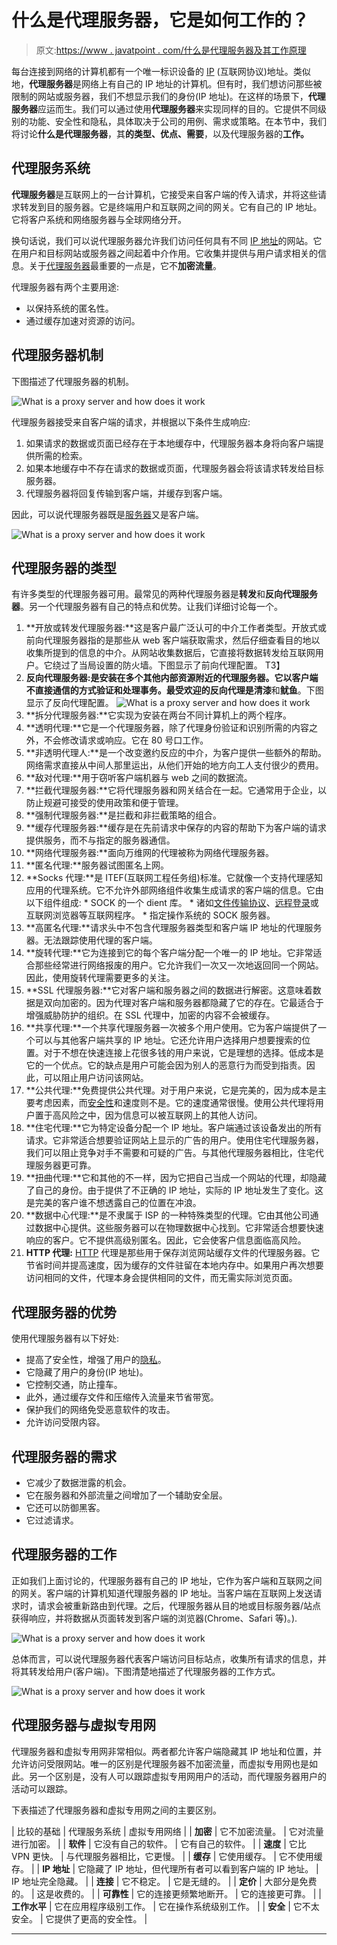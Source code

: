 # 什么是代理服务器，它是如何工作的？

> 原文:[https://www . javatpoint . com/什么是代理服务器及其工作原理](https://www.javatpoint.com/what-is-a-proxy-server-and-how-does-it-work)

每台连接到网络的计算机都有一个唯一标识设备的 [IP](https://www.javatpoint.com/ip) (互联网协议)地址。类似地，**代理服务器**是网络上有自己的 IP 地址的计算机。但有时，我们想访问那些被限制的网站或服务器，我们不想显示我们的身份(IP 地址)。在这样的场景下，**代理服务器**应运而生。我们可以通过使用**代理服务器**来实现同样的目的。它提供不同级别的功能、安全性和隐私，具体取决于公司的用例、需求或策略。在本节中，我们将讨论**什么是代理服务器**，其**的类型、优点、需要**，以及代理服务器的**工作。**

## 代理服务系统

**代理服务器**是互联网上的一台计算机，它接受来自客户端的传入请求，并将这些请求转发到目的服务器。它是终端用户和互联网之间的网关。它有自己的 IP 地址。它将客户系统和网络服务器与全球网络分开。

换句话说，我们可以说代理服务器允许我们访问任何具有不同 [IP 地址](ip-address)的网站。它在用户和目标网站或服务器之间起着中介作用。它收集并提供与用户请求相关的信息。关于[代理服务器](https://www.javatpoint.com/best-proxy-servers)最重要的一点是，它不**加密流量**。

代理服务器有两个主要用途:

*   以保持系统的匿名性。
*   通过缓存加速对资源的访问。

## 代理服务器机制

下图描述了代理服务器的机制。

![What is a proxy server and how does it work](../Images/1d5f8d2cebf4586e83ac473ce22a3ce9.png)

代理服务器接受来自客户端的请求，并根据以下条件生成响应:

1.  如果请求的数据或页面已经存在于本地缓存中，代理服务器本身将向客户端提供所需的检索。
2.  如果本地缓存中不存在请求的数据或页面，代理服务器会将该请求转发给目标服务器。
3.  代理服务器将回复传输到客户端，并缓存到客户端。

因此，可以说代理服务器既是[服务器](https://www.javatpoint.com/server)又是客户端。

![What is a proxy server and how does it work](../Images/3e72d9714e1ae0bfac33a7bee9cb0cfb.png)

## 代理服务器的类型

有许多类型的代理服务器可用。最常见的两种代理服务器是**转发**和**反向代理服务器**。另一个代理服务器有自己的特点和优势。让我们详细讨论每一个。

1.  **开放或转发代理服务器:**这是客户最广泛认可的中介工作者类型。开放式或前向代理服务器指的是那些从 web 客户端获取需求，然后仔细查看目的地以收集所提到的信息的中介。从网站收集数据后，它直接将数据转发给互联网用户。它绕过了当局设置的防火墙。下图显示了前向代理配置。
    T3】
2.  **反向代理服务器:**是安装在多个其他内部资源附近的代理服务器。它以客户端不直接通信的方式验证和处理事务。最受欢迎的反向代理是**清漆**和**鱿鱼**。下图显示了反向代理配置。
    ![What is a proxy server and how does it work](../Images/a372cdec2d5e58f073b98b56f85eb8a2.png)
3.  **拆分代理服务器:**它实现为安装在两台不同计算机上的两个程序。
4.  **透明代理:**它是一个代理服务器，除了代理身份验证和识别所需的内容之外，不会修改请求或响应。它在 80 号口工作。
5.  **非透明代理人:**是一个改变邀约反应的中介，为客户提供一些额外的帮助。网络需求直接从中间人那里运出，从他们开始的地方向工人支付很少的费用。
6.  **敌对代理:**用于窃听客户端机器与 web 之间的数据流。
7.  **拦截代理服务器:**它将代理服务器和网关结合在一起。它通常用于企业，以防止规避可接受的使用政策和便于管理。
8.  **强制代理服务器:**是拦截和非拦截策略的组合。
9.  **缓存代理服务器:**缓存是在先前请求中保存的内容的帮助下为客户端的请求提供服务，而不与指定的服务器通信。
10.  **网络代理服务器:**面向万维网的代理被称为网络代理服务器。
11.  **匿名代理:**服务器试图匿名上网。
12.  **Socks 代理:**是 ITEF(互联网工程任务组)标准。它就像一个支持代理感知应用的代理系统。它不允许外部网络组件收集生成请求的客户端的信息。它由以下组件组成:
    *   SOCK 的一个 dient 库。
    *   诸如[文件传输协议](https://www.javatpoint.com/computer-network-ftp)、[远程登录](https://www.javatpoint.com/computer-network-telnet)或互联网浏览器等互联网程序。
    *   指定操作系统的 SOCK 服务器。
13.  **高匿名代理:**请求头中不包含代理服务器类型和客户端 IP 地址的代理服务器。无法跟踪使用代理的客户端。
14.  **旋转代理:**它为连接到它的每个客户端分配一个唯一的 IP 地址。它非常适合那些经常进行网络报废的用户。它允许我们一次又一次地返回同一个网站。因此，使用旋转代理需要更多的关注。
15.  **SSL 代理服务器:**它对客户端和服务器之间的数据进行解密。这意味着数据是双向加密的。因为代理对客户端和服务器都隐藏了它的存在。它最适合于增强威胁防护的组织。在 SSL 代理中，加密的内容不会被缓存。
16.  **共享代理:**一个共享代理服务器一次被多个用户使用。它为客户端提供了一个可以与其他客户端共享的 IP 地址。它还允许用户选择用户想要搜索的位置。对于不想在快速连接上花很多钱的用户来说，它是理想的选择。低成本是它的一个优点。它的缺点是用户可能会因为别人的恶意行为而受到指责。因此，可以阻止用户访问该网站。
17.  **公共代理:**免费提供公共代理。对于用户来说，它是完美的，因为成本是主要考虑因素，而[安全性](https://www.javatpoint.com/computer-network-security)和速度则不是。它的速度通常很慢。使用公共代理将用户置于高风险之中，因为信息可以被互联网上的其他人访问。
18.  **住宅代理:**它为特定设备分配一个 IP 地址。客户端通过该设备发出的所有请求。它非常适合想要验证网站上显示的广告的用户。使用住宅代理服务器，我们可以阻止竞争对手不需要和可疑的广告。与其他代理服务器相比，住宅代理服务器更可靠。
19.  **扭曲代理:**它和其他的不一样，因为它把自己当成一个网站的代理，却隐藏了自己的身份。由于提供了不正确的 IP 地址，实际的 IP 地址发生了变化。这是完美的客户谁不想透露自己的位置在冲浪。
20.  **数据中心代理:**是不隶属于 ISP 的一种特殊类型的代理。它由其他公司通过数据中心提供。这些服务器可以在物理数据中心找到。它非常适合想要快速响应的客户。它不提供高级别匿名。因此，它会使客户信息面临高风险。
21.  **HTTP 代理:** [HTTP](https://www.javatpoint.com/computer-network-http) 代理是那些用于保存浏览网站缓存文件的代理服务器。它节省时间并提高速度，因为缓存的文件驻留在本地内存中。如果用户再次想要访问相同的文件，代理本身会提供相同的文件，而无需实际浏览页面。

## 代理服务器的优势

使用代理服务器有以下好处:

*   提高了安全性，增强了用户的[隐私](https://www.javatpoint.com/computer-network-privacy)。
*   它隐藏了用户的身份(IP 地址)。
*   它控制交通，防止撞车。
*   此外，通过缓存文件和压缩传入流量来节省带宽。
*   保护我们的网络免受恶意软件的攻击。
*   允许访问受限内容。

## 代理服务器的需求

*   它减少了数据泄露的机会。
*   它在服务器和外部流量之间增加了一个辅助安全层。
*   它还可以防御黑客。
*   它过滤请求。

## 代理服务器的工作

正如我们上面讨论的，代理服务器有自己的 IP 地址，它作为客户端和互联网之间的网关。客户端的计算机知道代理服务器的 IP 地址。当客户端在互联网上发送请求时，请求会被重新路由到代理。之后，代理服务器从目的地或目标服务器/站点获得响应，并将数据从页面转发到客户端的浏览器(Chrome、Safari 等)。).

![What is a proxy server and how does it work](../Images/994b082afa1097c14d27d3c0c0d58daf.png)

总体而言，可以说代理服务器代表客户端访问目标站点，收集所有请求的信息，并将其转发给用户(客户端)。下图清楚地描述了代理服务器的工作方式。

![What is a proxy server and how does it work](../Images/dd98ed2010d1617aaa8acb429ecb4091.png)

## 代理服务器与虚拟专用网

代理服务器和虚拟专用网非常相似。两者都允许客户端隐藏其 IP 地址和位置，并允许访问受限网站。唯一的区别是代理服务器不加密流量，而虚拟专用网也是如此。另一个区别是，没有人可以跟踪虚拟专用网用户的活动，而代理服务器用户的活动可以跟踪。

下表描述了代理服务器和虚拟专用网之间的主要区别。

| 比较的基础 | 代理服务系统 | 虚拟专用网络 |
| **加密** | 它不加密流量。 | 它对流量进行加密。 |
| **软件** | 它没有自己的软件。 | 它有自己的软件。 |
| **速度** | 它比 VPN 更快。 | 与代理服务器相比，它更慢。 |
| **缓存** | 它使用缓存。 | 它不使用缓存。 |
| **IP 地址** | 它隐藏了 IP 地址，但代理所有者可以看到客户端的 IP 地址。 | IP 地址完全隐藏。 |
| **连接** | 它不稳定。 | 它是无缝的。 |
| **定价** | 大部分是免费的。 | 这是收费的。 |
| **可靠性** | 它的连接更频繁地断开。 | 它的连接更可靠。 |
| **工作水平** | 它在应用程序级别工作。 | 它在操作系统级别工作。 |
| **安全** | 它不太安全。 | 它提供了更高的安全性。 |

* * *